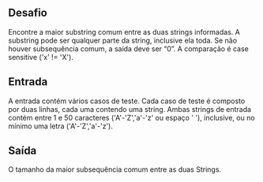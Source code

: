 ## Desafio

Encontre a maior substring comum entre as duas strings informadas. A
substring pode ser qualquer parte da string, inclusive ela toda. Se não houver
subsequência comum, a saída deve ser “0”. A comparação é case sensitive
('x' != 'X').

## Entrada

A entrada contém vários casos de teste. Cada caso de teste é composto por duas
linhas, cada uma contendo uma string. Ambas strings de entrada contém entre 1
e 50 caracteres ('A'-'Z','a'-'z' ou espaço ' '), inclusive, ou no mínimo uma
letra ('A'-'Z','a'-'z').

## Saída

O tamanho da maior subsequência comum entre as duas Strings.